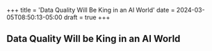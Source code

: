 +++
title = 'Data Quality Will Be King in an AI World'
date = 2024-03-05T08:50:13-05:00
draft = true
+++

## Data Quality Will be King in an AI World


